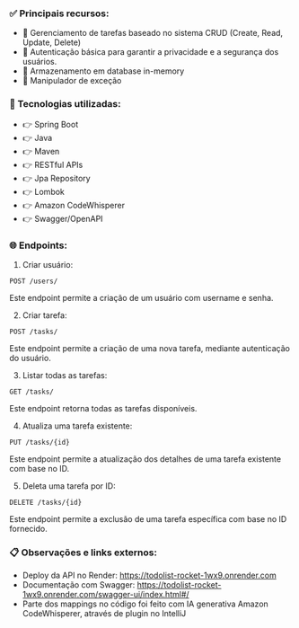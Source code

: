 ### ✅ Principais recursos:
- 🔹 Gerenciamento de tarefas baseado no sistema CRUD (Create, Read, Update, Delete)
- 🔹 Autenticação básica para garantir a privacidade e a segurança dos usuários.
- 🔹 Armazenamento em database in-memory
- 🔹 Manipulador de exceção

### 🔧 Tecnologias utilizadas:
- 👉 Spring Boot
- 👉 Java
- 👉 Maven
- 👉 RESTful APIs
- 👉 Jpa Repository
- 👉 Lombok
- 👉 Amazon CodeWhisperer
- 👉 Swagger/OpenAPI

### 🌐 Endpoints:
1. Criar usuário: 
```
POST /users/
```
Este endpoint permite a criação de um usuário com username e senha.

2. Criar tarefa: 
```
POST /tasks/
```
Este endpoint permite a criação de uma nova tarefa, mediante autenticação do usuário.

3. Listar todas as tarefas: 
```
GET /tasks/
```
Este endpoint retorna todas as tarefas disponíveis.

4. Atualiza uma tarefa existente:
```
PUT /tasks/{id}
```
Este endpoint permite a atualização dos detalhes de uma tarefa existente com base no ID.

5. Deleta uma tarefa por ID:
```
DELETE /tasks/{id}
```
Este endpoint permite a exclusão de uma tarefa específica com base no ID fornecido.

### 📋 Observações e links externos: 
- Deploy da API no Render: https://todolist-rocket-1wx9.onrender.com
- Documentação com Swagger: https://todolist-rocket-1wx9.onrender.com/swagger-ui/index.html#/ 
- Parte dos mappings no código foi feito com IA generativa Amazon CodeWhisperer, através de plugin no IntelliJ
